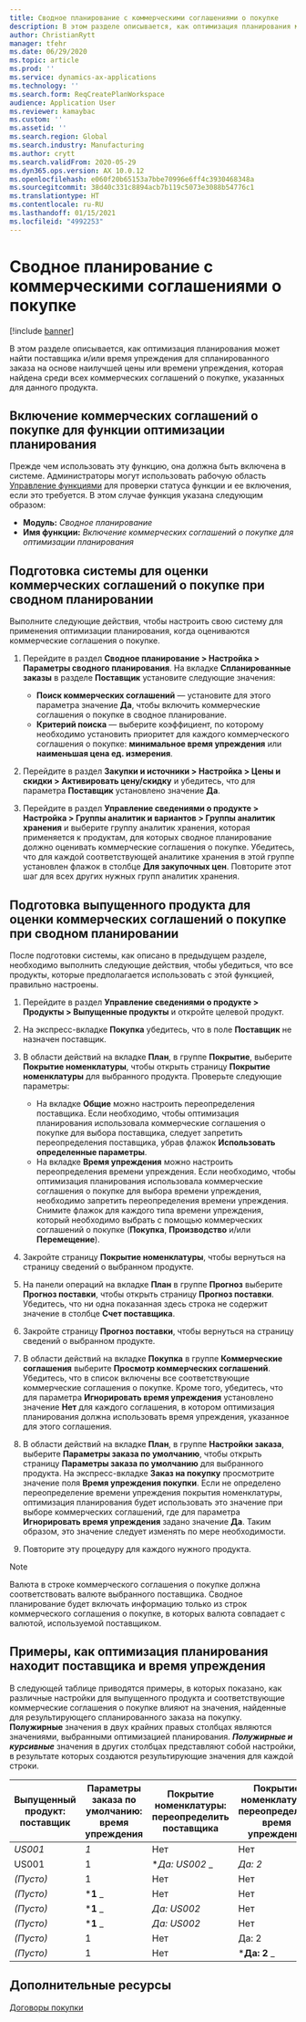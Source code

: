 ```yaml
---
title: Сводное планирование с коммерческими соглашениями о покупке
description: В этом разделе описывается, как оптимизация планирования может найти поставщика и/или время упреждения для спланированного заказа на основе наилучшей цены или времени упреждения, которые находятся в коммерческих соглашениях о покупке.
author: ChristianRytt
manager: tfehr
ms.date: 06/29/2020
ms.topic: article
ms.prod: ''
ms.service: dynamics-ax-applications
ms.technology: ''
ms.search.form: ReqCreatePlanWorkspace
audience: Application User
ms.reviewer: kamaybac
ms.custom: ''
ms.assetid: ''
ms.search.region: Global
ms.search.industry: Manufacturing
ms.author: crytt
ms.search.validFrom: 2020-05-29
ms.dyn365.ops.version: AX 10.0.12
ms.openlocfilehash: e060f20b65153a7bbe70996e6ff4c3930468348a
ms.sourcegitcommit: 38d40c331c8894acb7b119c5073e3088b54776c1
ms.translationtype: HT
ms.contentlocale: ru-RU
ms.lasthandoff: 01/15/2021
ms.locfileid: "4992253"
---
```

# <a name="master-planning-with-purchase-trade-agreements"></a>Сводное планирование с коммерческими соглашениями о покупке

[!include [banner](../../includes/banner.md)]

В этом разделе описывается, как оптимизация планирования может найти поставщика и/или время упреждения для спланированного заказа на основе наилучшей цены или времени упреждения, которая найдена среди всех коммерческих соглашений о покупке, указанных для данного продукта.

## <a name="turn-on-the-purchase-trade-agreements-for-planning-optimization-feature"></a>Включение коммерческих соглашений о покупке для функции оптимизации планирования

Прежде чем использовать эту функцию, она должна быть включена в системе. Администраторы могут использовать рабочую область [Управление функциями](../../../fin-ops-core/fin-ops/get-started/feature-management/feature-management-overview.md) для проверки статуса функции и ее включения, если это требуется. В этом случае функция указана следующим образом:

- **Модуль:** *Сводное планирование*
- **Имя функции:** *Включение коммерческих соглашений о покупке для оптимизации планирования*

## <a name="prepare-your-system-to-evaluate-purchase-trade-agreements-during-master-planning"></a>Подготовка системы для оценки коммерческих соглашений о покупке при сводном планировании

Выполните следующие действия, чтобы настроить свою систему для применения оптимизации планирования, когда оцениваются коммерческие соглашения о покупке.

1. Перейдите в раздел **Сводное планирование \> Настройка \> Параметры сводного планирования**. На вкладке **Спланированные заказы** в разделе **Поставщик** установите следующие значения:

    - **Поиск коммерческих соглашений** — установите для этого параметра значение **Да**, чтобы включить коммерческие соглашения о покупке в сводное планирование.
    - **Критерий поиска** — выберите коэффициент, по которому необходимо установить приоритет для каждого коммерческого соглашения о покупке: **минимальное время упреждения** или **наименьшая цена ед. измерения**.

1. Перейдите в раздел **Закупки и источники \> Настройка \> Цены и скидки \> Активировать цену/скидку** и убедитесь, что для параметра **Поставщик** установлено значение **Да**.
1. Перейдите в раздел **Управление сведениями о продукте \> Настройка \> Группы аналитик и вариантов \> Группы аналитик хранения** и выберите группу аналитик хранения, которая применяется к продуктам, для которых сводное планирование должно оценивать коммерческие соглашения о покупке. Убедитесь, что для каждой соответствующей аналитике хранения в этой группе установлен флажок в столбце **Для закупочных цен**. Повторите этот шаг для всех других нужных групп аналитик хранения.

## <a name="prepare-a-released-product-to-evaluate-purchase-trade-agreements-during-master-planning"></a>Подготовка выпущенного продукта для оценки коммерческих соглашений о покупке при сводном планировании

После подготовки системы, как описано в предыдущем разделе, необходимо выполнить следующие действия, чтобы убедиться, что все продукты, которые предполагается использовать с этой функцией, правильно настроены.

1. Перейдите в раздел **Управление сведениями о продукте \> Продукты \> Выпущенные продукты** и откройте целевой продукт.
1. На экспресс-вкладке **Покупка** убедитесь, что в поле **Поставщик** не назначен поставщик.
1. В области действий на вкладке **План**, в группе **Покрытие**, выберите **Покрытие номенклатуры**, чтобы открыть страницу **Покрытие номенклатуры** для выбранного продукта. Проверьте следующие параметры:

    - На вкладке **Общие** можно настроить переопределения поставщика. Если необходимо, чтобы оптимизация планирования использовала коммерческие соглашения о покупке для выбора поставщика, следует запретить переопределения поставщика, убрав флажок **Использовать определенные параметры**.
    - На вкладке **Время упреждения** можно настроить переопределения времени упреждения. Если необходимо, чтобы оптимизация планирования использовала коммерческие соглашения о покупке для выбора времени упреждения, необходимо запретить переопределения времени упреждения. Снимите флажок для каждого типа времени упреждения, который необходимо выбрать с помощью коммерческих соглашений о покупке (**Покупка**, **Производство** и/или **Перемещение**).

1. Закройте страницу **Покрытие номенклатуры**, чтобы вернуться на страницу сведений о выбранном продукте.
1. На панели операций на вкладке **План** в группе **Прогноз** выберите **Прогноз поставки**, чтобы открыть страницу **Прогноз поставки**. Убедитесь, что ни одна показанная здесь строка не содержит значение в столбце **Счет поставщика**.
1. Закройте страницу **Прогноз поставки**, чтобы вернуться на страницу сведений о выбранном продукте.
1. В области действий на вкладке **Покупка** в группе **Коммерческие соглашения** выберите **Просмотр коммерческих соглашений**. Убедитесь, что в список включены все соответствующие коммерческие соглашения о покупке. Кроме того, убедитесь, что для параметра **Игнорировать время упреждения** установлено значение **Нет** для каждого соглашения, в котором оптимизация планирования должна использовать время упреждения, указанное для этого соглашения.
1. В области действий на вкладке **План**, в группе **Настройки заказа**, выберите **Параметры заказа по умолчанию**, чтобы открыть страницу **Параметры заказа по умолчанию** для выбранного продукта. На экспресс-вкладке **Заказ на покупку** просмотрите значение поля **Время упреждения покупки**. Если не определено переопределение времени упреждения покрытия номенклатуры, оптимизация планирования будет использовать это значение при выборе коммерческих соглашений, где для параметра **Игнорировать время упреждения** задано значение **Да**. Таким образом, это значение следует изменять по мере необходимости.
1. Повторите эту процедуру для каждого нужного продукта.

> [!NOTE]
> Валюта в строке коммерческого соглашения о покупке должна соответствовать валюте выбранного поставщика. Сводное планирование будет включать информацию только из строк коммерческого соглашения о покупке, в которых валюта совпадает с валютой, используемой поставщиком.

## <a name="examples-of-how-planning-optimization-finds-vendor-and-lead-times"></a>Примеры, как оптимизация планирования находит поставщика и время упреждения

В следующей таблице приводятся примеры, в которых показано, как различные настройки для выпущенного продукта и соответствующие коммерческие соглашения о покупке влияют на значения, найденные для результирующего спланированного заказа на покупку. **Полужирные** значения в двух крайних правых столбцах являются значениями, выбранными оптимизацией планирования. **_Полужирные и курсивные_** значения в других столбцах представляют собой настройки, в результате которых создаются результирующие значения для каждой строки.

| Выпущенный продукт: поставщик | Параметры заказа по умолчанию: время упреждения | Покрытие номенклатуры: переопределить поставщика | Покрытие номенклатуры: переопределить время упреждения | Коммерческое соглашение: поставщик | Коммерческое соглашение: время упреждения | Коммерческое соглашение: игнорировать время упреждения | Результирующий поставщик | Результирующее время упреждения |
| --- | --- | --- | --- | --- | --- | --- | --- | --- |
| _*_US001_*_ | _*_1_*_ | Нет | Нет | US003 | 3 | Нет | **US001** | **1** |
| US001 | 1 | **_Да: US002_* _ | _*_Да: 2_*_ | US003 | 3 | Нет | **US002** | **2** |
| *(Пусто)* | 1 | Нет | Нет | ***US003** _ | _*_3_*_ | Нет | **US003** | **3** |
| *(Пусто)* | ***1** _ | Нет | Нет | _*_US003_*_ | 3 | Да | **US003** | **1** |
| *(Пусто)* | ***1** _ | _*_Да: US002_*_ | Нет | US003 | 3 | Нет | **US002** | **1** |
| *(Пусто)* | ***1** _ | _*_Да: US002_*_ | Нет | US003 | 3 | Нет | **US002** | **1** |
| *(Пусто)* | 1 | Нет | Да: 2 | ***US003** _ | _*_3_*_ | Нет | **US003** | **3** |
| *(Пусто)* | 1 | Нет | ***Да: 2** _ | _*_US003_*_ | 3 | Да | **US003** | **2** |

## <a name="additional-resources"></a>Дополнительные ресурсы

[Договоры покупки](../../procurement/purchase-agreements.md)
